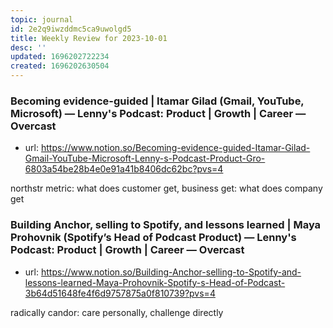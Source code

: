 ```yaml
---
topic: journal
id: 2e2q9iwzddmc5ca9uwolgd5
title: Weekly Review for 2023-10-01
desc: ''
updated: 1696202722234
created: 1696202630504
---
```


### Becoming evidence-guided | Itamar Gilad (Gmail, YouTube, Microsoft) — Lenny's Podcast: Product | Growth | Career — Overcast
- url: https://www.notion.so/Becoming-evidence-guided-Itamar-Gilad-Gmail-YouTube-Microsoft-Lenny-s-Podcast-Product-Gro-6803a54be28b4e0e91a41b8406dc62bc?pvs=4

northstr metric: what does customer get, business get: what does company get 

### Building Anchor, selling to Spotify, and lessons learned | Maya Prohovnik (Spotify’s Head of Podcast Product) — Lenny's Podcast: Product | Growth | Career — Overcast
- url: https://www.notion.so/Building-Anchor-selling-to-Spotify-and-lessons-learned-Maya-Prohovnik-Spotify-s-Head-of-Podcast-3b64d51648fe4f6d9757875a0f810739?pvs=4

radically candor: care personally, challenge directly 

